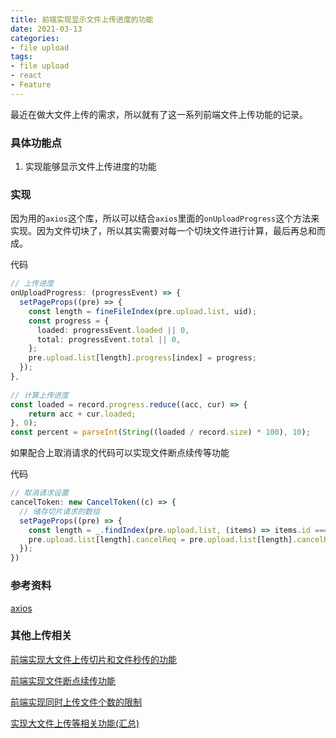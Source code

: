 ```yaml
---
title: 前端实现显示文件上传进度的功能
date: 2021-03-13
categories:
- file upload
tags:
- file upload
- react
- Feature
---
```




最近在做大文件上传的需求，所以就有了这一系列前端文件上传功能的记录。



### 具体功能点

1. 实现能够显示文件上传进度的功能



### 实现

因为用的`axios`这个库，所以可以结合`axios`里面的`onUploadProgress`这个方法来实现。因为文件切块了，所以其实需要对每一个切块文件进行计算，最后再总和而成。

代码

```ts
// 上传进度
onUploadProgress: (progressEvent) => {
  setPageProps((pre) => {
    const length = fineFileIndex(pre.upload.list, uid);
    const progress = {
      loaded: progressEvent.loaded || 0,
      total: progressEvent.total || 0,
    };
    pre.upload.list[length].progress[index] = progress;
  });
},
  
// 计算上传进度
const loaded = record.progress.reduce((acc, cur) => {
    return acc + cur.loaded;
}, 0);
const percent = parseInt(String((loaded / record.size) * 100), 10);
```



如果配合上取消请求的代码可以实现文件断点续传等功能

代码

```ts
// 取消请求设置
cancelToken: new CancelToken((c) => {
  // 储存切片请求的数组
  setPageProps((pre) => {
    const length = _.findIndex(pre.upload.list, (items) => items.id === uid);
    pre.upload.list[length].cancelReq = pre.upload.list[length].cancelReq.concat([c]);
  });
})
```





### 参考资料

[axios](https://github.com/axios/axios)



### 其他上传相关

[前端实现大文件上传切片和文件秒传的功能](https://xudany.github.io/file%20upload/2021/03/12/%E5%89%8D%E7%AB%AF%E5%AE%9E%E7%8E%B0%E5%A4%A7%E6%96%87%E4%BB%B6%E4%B8%8A%E4%BC%A0%E5%88%87%E7%89%87%E5%92%8C%E6%96%87%E4%BB%B6%E7%A7%92%E4%BC%A0%E7%9A%84%E5%8A%9F%E8%83%BD/)

[前端实现文件断点续传功能](https://xudany.github.io/file%20upload/2021/03/14/%E5%89%8D%E7%AB%AF%E5%AE%9E%E7%8E%B0%E6%96%87%E4%BB%B6%E6%96%AD%E7%82%B9%E7%BB%AD%E4%BC%A0%E5%8A%9F%E8%83%BD/)

[前端实现同时上传文件个数的限制](https://xudany.github.io/file%20upload/2021/03/15/%E5%89%8D%E7%AB%AF%E5%AE%9E%E7%8E%B0%E5%90%8C%E6%97%B6%E4%B8%8A%E4%BC%A0%E6%96%87%E4%BB%B6%E4%B8%AA%E6%95%B0%E7%9A%84%E9%99%90%E5%88%B6/)

[实现大文件上传等相关功能(汇总)]()